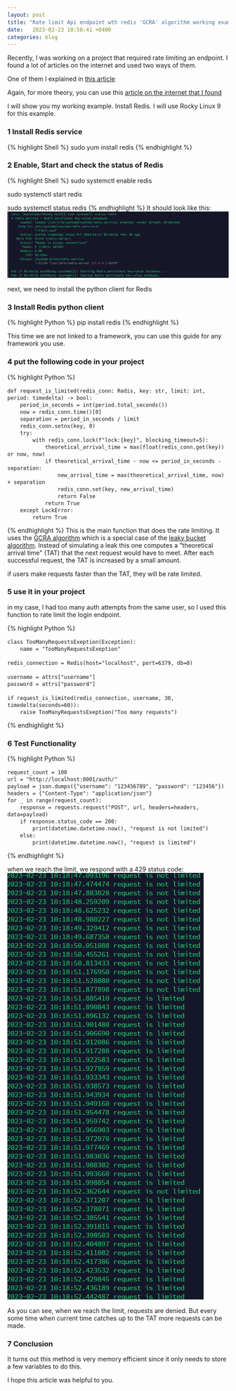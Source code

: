 ```yaml
---
layout: post
title: "Rate limit Api endpoint wth redis 'GCRA' algorithm working example"
date:   2023-02-23 10:58:41 +0400
categories: blog
---
```

Recently, I was working on a project that required rate limiting an endpoint. I found a lot of articles on the internet
and used two ways of them.

One of them I explained
in [this article](https://medium.com/@BeriaGiorgi/rate-limit-drf-endpoint-with-redis-working-example-eb047426da98)

Again, for more theory, you can use
this [article on the internet that I found](https://engineering.ramp.com/rate-limiting-with-redis)

I will show you my working example.
Install Redis. I will use Rocky Linux 9 for this example.

### 1 Install Redis service

{% highlight Shell %}
sudo yum install redis
{% endhighlight %}

### 2 Enable, Start and check the status of Redis

{% highlight Shell %}
sudo systemctl enable redis

sudo systemctl start redis

sudo systemctl status redis
{% endhighlight %}
It should look like this:
![redis_status.png](/img/blog/redis_status.png)

next, we need to install the python client for Redis

### 3 Install Redis python client

{% highlight Python %}
pip install redis
{% endhighlight %}

This time we are not linked to a framework, you can use this guide for any framework you use.

### 4 put the following code in your project

{% highlight Python %}

    def request_is_limited(redis_conn: Redis, key: str, limit: int, period: timedelta) -> bool:
        period_in_seconds = int(period.total_seconds())
        now = redis_conn.time()[0]
        separation = period_in_seconds / limit
        redis_conn.setnx(key, 0)
        try:
            with redis_conn.lock(f"lock:{key}", blocking_timeout=5):
                theoretical_arrival_time = max(float(redis_conn.get(key)) or now, now)
                if theoretical_arrival_time - now <= period_in_seconds - separation:
                    new_arrival_time = max(theoretical_arrival_time, now) + separation
                    redis_conn.set(key, new_arrival_time)
                    return False
                return True
        except LockError:
            return True

{% endhighlight %}
This is the main function that does the rate limiting. It uses
the [GCRA algorithm](https://en.wikipedia.org/wiki/Generic_cell_rate_algorithm)
which is a special case of the [leaky bucket algorithm](https://en.wikipedia.org/wiki/Leaky_bucket). Instead of
simulating a leak this one computes a "theoretical arrival time" (TAT) that the next request would have to meet. After
each successful request, the TAT is increased by a small amount.

if users make requests faster than the TAT, they will be rate limited.

### 5 use it in your project

in my case, I had too many auth attempts from the same user, so I used this function to rate limit the login endpoint.

{% highlight Python %}

    class TooManyRequestsExeption(Exception):
        name = "TooManyRequestsExeption"
    
    redis_connection = Redis(host="localhost", port=6379, db=0)
    
    username = attrs["username"]
    password = attrs["password"]

    if request_is_limited(redis_connection, username, 30, timedelta(seconds=60)):
        raise TooManyRequestsExeption("Too many requests")

{% endhighlight %}

### 6 Test Functionality

{% highlight Python %}

    request_count = 100
    url = "http://localhost:8001/auth/"
    payload = json.dumps({"username": "123456789", "password": "123456"})
    headers = {"Content-Type": "application/json"}
    for _ in range(request_count):
        response = requests.request("POST", url, headers=headers, data=payload)
        if response.status_code == 200:
            print(datetime.datetime.now(), "request is not limited")
        else:
            print(datetime.datetime.now(), "request is limited")

{% endhighlight %}

when we reach the limit, we respond with a 429 status code:
![rate_leaky_gcra.png](/img/blog/rate_leaky_gcra.png)

As you can see, when we reach the limit, requests are denied. But every some time when current time catches up to the
TAT more requests can be made.

### 7 Conclusion
It turns out this method is very memory efficient since it only needs to store a few variables to do this.


I hope this article was helpful to you.





